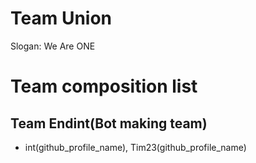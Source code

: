 # Team Union
Slogan: We Are ONE

# Team composition list
## Team Endint(Bot making team)
* int(github_profile_name), Tim23(github_profile_name)
